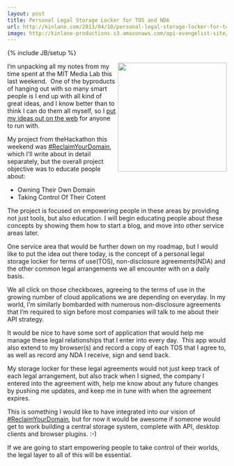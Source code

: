 ```yaml
---
layout: post
title: Personal Legal Storage Locker for TOS and NDA
url: http://kinlane.com/2013/04/10/personal-legal-storage-locker-for-tos-and-nda/
image: http://kinlane-productions.s3.amazonaws.com/api-evangelist-site/blog/lockers.jpg
---
```

{% include JB/setup %}
<p>
     <img src="https://s3.amazonaws.com/kinlane-productions/lockers.jpg"  width="250" align="right" />
</p>
<p>
     I’m unpacking all my notes from my time spent at the MIT Media Lab this last weekend.  One of the byproducts of hanging out with so many smart people is I end up with all kind of great ideas, and I know better than to think I can do them all myself, so I <a href="/blog/tag.php?Search_Tag=ideas">put my ideas out on the web</a> for anyone to run with.
</p>
<p>
     My project from theHackathon this weekend was <a href="http://reclaimyourdomain.org">#ReclaimYourDomain</a>, which I’ll write about in detail separately, but the overall project objective was to educate people about:
</p>
<ul class="mainlist">
     <li>Owning Their Own Domain
     </li>
     <li>Taking Control Of Their Cotent
     </li>
</ul>
<p>
     The project is focused on empowering people in these areas by providing not just tools, but also education. I will begin educating people about these concepts by showing them how to start a blog, and move into other service areas later.
</p>
<p>
     One service area that would be further down on my roadmap, but I would like to put the idea out there today, is the concept of a personal legal storage locker for terms of use(TOS), non-disclosure agreements(NDA) and the other common legal arrangements we all encounter with on a daily basis.
</p>
<p>
     We all click on those checkboxes, agreeing to the terms of use in the growing number of cloud applications we are depending on everyday. In my world, I’m similarly bombarded with numerous non-disclosure agreements that I’m required to sign before most companies will talk to me about their API strategy.
</p>
<p>
     It would be nice to have some sort of application that would help me manage these legal relationships that I enter into every day.  This app would also extend to my browser(s) and record a copy of each TOS that I agree to, as well as record any NDA I receive, sign and send back.
</p>
<p>
     My storage locker for these legal agreements would not just keep track of each legal arrangement, but also track when I signed, the company I entered into the agreement with, help me know about any future changes by pushing me updates, and keep me in tune with when the agreement expires.
</p>
<p>
     This is something I would like to have integrated into our vision of <a href="http://reclaimyourdomain.org">#ReclaimYourDomain</a>, but for now it would be awesome if someone would get to work building a central storage system, complete with API, desktop clients and browser plugins. :-)
</p>
<p>
     If we are going to start empowering people to take control of their worlds, the legal layer to all of this will be essential.
</p>